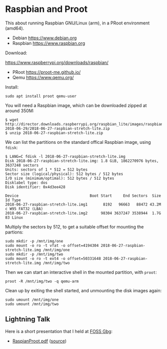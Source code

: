 
# Raspbian and Proot

This about running Raspbian GNU/Linux (arm), in a PRoot environment (amd64).

* Debian <https://www.debian.org>
* Raspbian <https://www.raspbian.org>

Download:

https://www.raspberrypi.org/downloads/raspbian/

* PRoot <https://proot-me.github.io/>
* Qemu <https://www.qemu.org/>

Install:

`sudo apt install proot qemu-user`


You will need a Raspbian image, which can be downloaded zipped at around 350M:

``` console
$ wget http://director.downloads.raspberrypi.org/raspbian_lite/images/raspbian_lite-2018-06-29/2018-06-27-raspbian-stretch-lite.zip
$ unzip 2018-06-27-raspbian-stretch-lite.zip
```

We can list the partitions on the standard offical Raspbian image, using `fdisk`:

``` console
$ LANG=C fdisk -l 2018-06-27-raspbian-stretch-lite.img
Disk 2018-06-27-raspbian-stretch-lite.img: 1.8 GiB, 1862270976 bytes, 3637248 sectors
Units: sectors of 1 * 512 = 512 bytes
Sector size (logical/physical): 512 bytes / 512 bytes
I/O size (minimum/optimal): 512 bytes / 512 bytes
Disklabel type: dos
Disk identifier: 0x4d3ee428

Device                                Boot Start     End Sectors  Size Id Type
2018-06-27-raspbian-stretch-lite.img1       8192   96663   88472 43.2M  c W95 FAT32 (LBA)
2018-06-27-raspbian-stretch-lite.img2      98304 3637247 3538944  1.7G 83 Linux
```

Multiply the sectors by 512, to get a suitable offset for mounting the partions:

``` console
sudo mkdir -p /mnt/img/one
sudo mount -o ro -t vfat -o offset=4194304 2018-06-27-raspbian-stretch-lite.img /mnt/img/one
sudo mkdir -p /mnt/img/two
sudo mount -o ro -t ext4 -o offset=50331648 2018-06-27-raspbian-stretch-lite.img /mnt/img/two
```

Then we can start an interactive shell in the mounted partition, with `proot`:

``` console
proot -R /mnt/img/two -q qemu-arm
```

Clean up by exiting the shell started, and unmounting the disk images again:

``` console
sudo umount /mnt/img/one
sudo umount /mnt/img/two
```

## Lightning Talk

Here is a short presentation that I held at [FOSS Gbg](http://foss-gbg.se/):

* [RaspianProot.pdf](RaspianProot.pdf) ([source](RaspianProot.odp))

